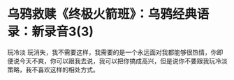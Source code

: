# 乌鸦救赎《终极火箭班》：乌鸦经典语录：新录音3(3)

玩冷淡 玩消失，我不需要这样，我需要的是一个永远面对我都能够很热情，你即便说今天不爽，你可以跟我去说，我可以把你搞成高兴，但是说你不要跟我玩冷淡策略，我不喜欢这样的相处方式。

